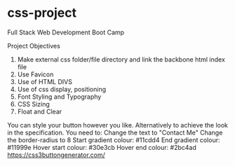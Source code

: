# css-project
Full Stack Web Development Boot Camp 

Project Objectives

1. Make external css folder/file directory and link the backbone html index file
2. Use Favicon
3. Use of HTML DIVS
4. Use of css display, positioning
5. Font Styling and Typography
6. CSS Sizing 
7. Float and Clear 

You can style your button however you like. Alternatively to achieve the look in the specification. You need to:
Change the text to "Contact Me"
Change the border-radius to 8
Start gradient colour: #11cdd4
End gradient colour: #11999e
Hover start colour: #30e3cb
Hover end colour: #2bc4ad
https://css3buttongenerator.com/

